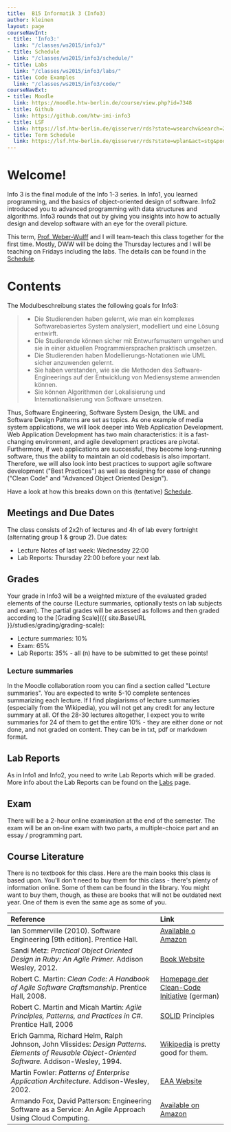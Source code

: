 ```yaml
---
title:  B15 Informatik 3 (Info3)
author: kleinen
layout: page
courseNavInt:
- title: 'Info3:'
  link: "/classes/ws2015/info3/"
- title: Schedule
  link: "/classes/ws2015/info3/schedule/"
- title: Labs
  link: "/classes/ws2015/info3/labs/"
- title: Code Examples
  link: "/classes/ws2015/info3/code/"
courseNavExt:
- title: Moodle
  link: https://moodle.htw-berlin.de/course/view.php?id=7348
- title: Github
  link: https://github.com/htw-imi-info3
- title: LSF
  link: https://lsf.htw-berlin.de/qisserver/rds?state=wsearchv&search=2&veranstaltung.veranstid=107762
- title: Term Schedule
  link: https://lsf.htw-berlin.de/qisserver/rds?state=wplan&act=stg&pool=stg&show=plan&P.vx=kurz&r_zuordabstgv.semvonint=3&r_zuordabstgv.sembisint=3&missing=allTerms&k_abstgv.abstgvnr=231
---
```


# Welcome!

Info 3 is the final module of the Info 1-3 series. In Info1, you learned programming, and the basics of object-oriented design of software. Info2 introduced you to advanced programming with data structures and algorithms. Info3 rounds that out by giving you insights into how to actually design and develop software with an eye for the overall picture.

This term, [Prof. Weber-Wulff](https://people.f4.htw-berlin.de/~weberwu/) and I will team-teach this class together for the first time. Mostly, DWW will be doing the Thursday lectures and I will be teaching on Fridays including the labs. The details can be found in
the [Schedule](schedule/).

# Contents


The Modulbeschreibung states the following goals for Info3:
<blockquote>

*  Die Studierenden haben gelernt, wie man ein komplexes Softwarebasiertes
   System analysiert, modelliert und eine L&ouml;sung entwirft.
*  Die Studierende k&ouml;nnen sicher mit Entwurfsmustern umgehen und sie in einer
   aktuellen Programmiersprachen praktisch umsetzen.
*  Die Studierenden haben Modellierungs-Notationen wie UML sicher anzuwenden
   gelernt.
*  Sie haben verstanden, wie sie die Methoden des Software- Engineerings auf der
   Entwicklung von Mediensysteme anwenden k&ouml;nnen.
*  Sie k&ouml;nnen Algorithmen der Lokalisierung und Internationalisierung von
   Software umsetzen.

</blockquote>

Thus, Software Engineering, Software System Design, the UML and Software Design Patterns are set as topics.
As one example of media system applications, we will look deeper into Web Application Development. Web Application Development has two main characteristics: it is a fast-changing environment, and agile development practices are pivotal. Furthermore, if web applications are successful, they become long-running software, thus the ability to maintain an old codebasis is also important. Therefore, we will also look into best practices to support agile software development ("Best Practices") as well as designing for ease of change ("Clean Code" and "Advanced Object Oriented Design").

Have a look at how this breaks down on this (tentative) [Schedule](schedule).

## Meetings and Due Dates

The class consists of 2x2h of lectures  and 4h of lab every fortnight (alternating group 1 & group 2).
Due dates:

* Lecture Notes of last week: Wednesday 22:00
* Lab Reports: Thursday 22:00 before your next lab.


## Grades

Your grade in Info3 will be a weighted mixture of the evaluated graded elements of the course (Lecture summaries, optionally tests on lab subjects and exam). The partial grades will be assessed as follows and then graded according to the [Grading Scale]({{ site.BaseURL }}/studies/grading/grading-scale):

* Lecture summaries: 10%
* Exam: 65%
* Lab Reports: 35% - all (n) have to be submitted to get these points!


### Lecture summaries
In the Moodle collaboration room you can find a section called "Lecture summaries". You are expected to write 5-10 complete sentences summarizing each lecture.
If I find plagiarisms of lecture summaries (especially from the Wikipedia), you will not get any credit for any lecture summary at all. Of the 28-30 lectures altogether, I expect you to write summaries for 24 of them to get the entire 10% - they are either done or not done, and not graded on content.
They can be in txt, pdf or markdown format.

## Lab Reports

As in Info1 and Info2, you need to write Lab Reports which will be graded.
More info about the Lab Reports can be found on the [Labs](labs) page.

## Exam

There will be a 2-hour online examination at the end of the semester.  The exam will be an on-line exam with two parts, a multiple-choice part and an essay / programming part.

## Course Literature

There is no textbook for this class. Here are the main books this class is based upon. You'll don't need to buy them for this class - there's plenty of information online. Some of them can be found in the library. You might want to buy them, though, as these are books that will not be outdated next year. One of them is even the same age as some of you.

| Reference                                                                                                                                         | Link                                                                                                                                                                                             |
|:--------------------------------------------------------------------------------------------------------------------------------------------------|:-------------------------------------------------------------------------------------------------------------------------------------------------------------------------------------------------|
| Ian Sommerville (2010). Software Engineering [9th edition]. Prentice Hall.                                                                        | [Available o Amazon](https://www.amazon.de/gp/product/0137053460/ref=as_li_tl?ie=UTF8&camp=1638&creative=6742&creativeASIN=0137053460&linkCode=as2&tag=plagiatundimi-21&linkId=7XBTKFV6QLC7AV2Q)  |
| Sandi Metz: _Practical Object Oriented Design in Ruby: An Agile Primer._ Addison Wesley, 2012.                                                    | [Book Website](https://www.poodr.com/)                                                                                                                                                            |
| Robert C. Martin: _Clean Code: A Handbook of Agile Software Craftsmanship_. Prentice Hall, 2008.                                                  | [Homepage der Clean-Code Initiative](https://www.clean-code-developer.de/) (german)                                                                                                               |
| Robert C. Martin and Micah Martin: _Agile Principles, Patterns, and Practices in C#_. Prentice Hall, 2006                                         | [SOLID](https://butunclebob.com/ArticleS.UncleBob.PrinciplesOfOod) Principles                                                                                                                     |
| Erich Gamma, Richard Helm, Ralph Johnson, John Vlissides: _Design Patterns. Elements of Reusable Object-Oriented Software._ Addison-Wesley, 1994. | [Wikipedia](https://en.wikipedia.org/wiki/Software_design_pattern) is pretty good for them.                                                                                                       |
| Martin Fowler: _Patterns of Enterprise Application Architecture_. Addison-Wesley, 2002.                                                           | [EAA Website](https://martinfowler.com/eaaCatalog/)                                                                                                                                               |
| Armando Fox, David Patterson: Engineering Software as a Service: An Agile Approach Using Cloud Computing.                                         | [Available on Amazon](https://www.amazon.de/Engineering-Software-Service-Approach-Computing/dp/0984881247/ref=sr_1_1?ie=UTF8&qid=1442488699&sr=8-1&keywords=Engineering+Software+as+a+Service%3A) |
